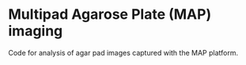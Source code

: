 # Multipad Agarose Plate (MAP) imaging
Code for analysis of agar pad images captured with the MAP platform.
